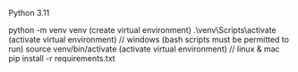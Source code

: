 Python 3.11

python -m venv venv (create virtual environment)
.\venv\Scripts\activate (activate virtual environment) // windows (bash scripts must be permitted to run)
source venv/bin/activate (activate virtual environment) // linux & mac
pip install -r requirements.txt
